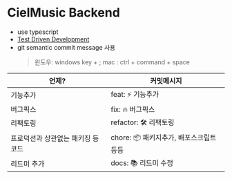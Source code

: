 # CielMusic Backend

- use typescript
- [Test Driven Development](https://github.com/dwyl/learn-tdd)
- git semantic commit message 사용
  > 윈도우: windows key + ;
  > mac : ctrl + command + space

| 언제?                              | 커밋메시지                              |
| ---------------------------------- | --------------------------------------- |
| 기능추가                           | feat: ⚡️ 기능추가                      |
| 버그픽스                           | fix: 🔥 버그픽스                        |
| 리팩토링                           | refactor: 🛠 리팩토링                    |
| 프로덕션과 상관없는 패키징 등 코드 | chore: 📦 패키지추가, 배포스크립트 등등 |
| 리드미 추가                        | docs: 📚 리드미 수정                    |
